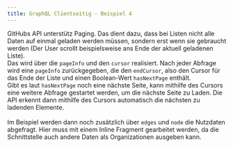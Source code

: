 ```yaml
---
title: GraphQL Clientseitig - Beispiel 4
---
```


GitHubs API unterstütz Paging. Das dient dazu, dass bei Listen nicht alle Daten auf einmal geladen werden müssen, sondern erst wenn sie gebraucht werden (Der User scrollt beispielsweise ans Ende der aktuell geladenen Liste).<br>
Das wird über die `pageInfo` und den `cursor` realisiert. Nach jeder Abfrage wird eine `pageInfo` zurückgegeben, die den `endCursor`, also den Cursor für das Ende der Liste und einen Boolean-Wert `hasNextPage` enthält.<br>
Gibt es laut `hasNextPage` noch eine nächste Seite, kann mithilfe des Cursors eine weitere Abfrage gestartet werden, um die nächste Seite zu Laden. Die API erkennt dann mithilfe des Cursors automatisch die nächsten zu ladenden Elemente.<br><br>
Im Beispiel werden dann noch zusätzlich über `edges` und `node` die Nutzdaten abgefragt. Hier muss mit einem Inline Fragment gearbeitet werden, da die Schnittstelle auch andere Daten als Organizationen ausgeben kann.
